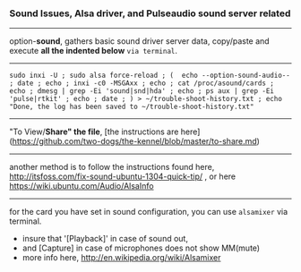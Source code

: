 ### Sound Issues, Alsa driver, and Pulseaudio sound server related
***
option-**sound**, gathers basic sound driver server data, copy/paste and execute **all the indented below** `via terminal`.
***
`
sudo inxi -U ;
sudo alsa force-reload ;
( 
  echo --option-sound-audio-- ;
  date ;
  echo ;
  inxi -c0 -MSGAxx ;
  echo ;
  cat /proc/asound/cards ;
  echo ;
  dmesg | grep -Ei 'sound|snd|hda' ;
  echo ;
  ps aux | grep -Ei 'pulse|rtkit' ;
  echo ;
  date ;
) > ~/trouble-shoot-history.txt ;
 echo "Done, the log has been saved to ~/trouble-shoot-history.txt" 
 `
***
"To View/**Share" the file**, [the instructions are here] (https://github.com/two-dogs/the-kennel/blob/master/to-share.md)
***
another method is to follow the instructions found here, http://itsfoss.com/fix-sound-ubuntu-1304-quick-tip/ , or here https://wiki.ubuntu.com/Audio/AlsaInfo
***
for the card you have set in sound configuration, you can use `alsamixer` via terminal.

* insure that '[Playback]' in case of sound out,
* and [Capture] in case of microphones does not show MM(mute)
* more info here, http://en.wikipedia.org/wiki/Alsamixer
